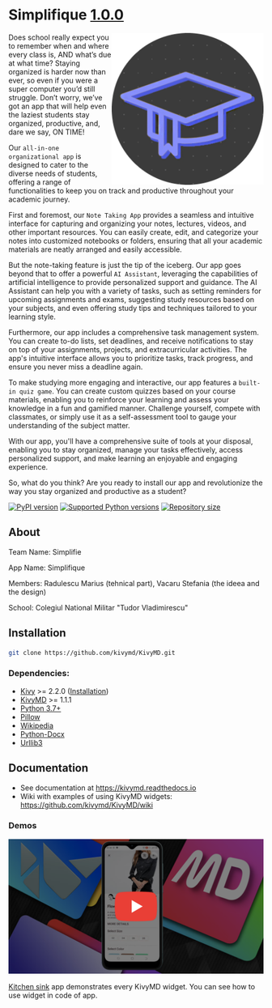 # Simplifique [1.0.0](https://github.com/SuperMarius409/Simplifie)

<img align="right" height="300" src="https://github.com/SuperMarius409/Simplifie/blob/main/fisiere/project/computer/images/icon.png"/>

Does school really expect you to remember when and where every class is, AND what’s due at what time?
Staying organized is harder now than ever, so even if you were a super computer you’d still struggle.
Don’t worry, we’ve got an app that will help even the laziest students stay organized, productive, and, dare we say, ON TIME!

Our `all-in-one organizational app` is designed to cater to the diverse needs of students, offering a range of functionalities to keep you on track and productive throughout your academic journey.

First and foremost, our `Note Taking App` provides a seamless and intuitive interface for capturing and organizing your notes, lectures, videos, and other important resources. You can easily create, edit, and categorize your notes into customized notebooks or folders, ensuring that all your academic materials are neatly arranged and easily accessible.

But the note-taking feature is just the tip of the iceberg. Our app goes beyond that to offer a powerful `AI Assistant`, leveraging the capabilities of artificial intelligence to provide personalized support and guidance. The AI Assistant can help you with a variety of tasks, such as setting reminders for upcoming assignments and exams, suggesting study resources based on your subjects, and even offering study tips and techniques tailored to your learning style.

Furthermore, our app includes a comprehensive task management system. You can create to-do lists, set deadlines, and receive notifications to stay on top of your assignments, projects, and extracurricular activities. The app's intuitive interface allows you to prioritize tasks, track progress, and ensure you never miss a deadline again.

To make studying more engaging and interactive, our app features a `built-in quiz game`. You can create custom quizzes based on your course materials, enabling you to reinforce your learning and assess your knowledge in a fun and gamified manner. Challenge yourself, compete with classmates, or simply use it as a self-assessment tool to gauge your understanding of the subject matter.

With our app, you'll have a comprehensive suite of tools at your disposal, enabling you to stay organized, manage your tasks effectively, access personalized support, and make learning an enjoyable and engaging experience.

So, what do you think? Are you ready to install our app and revolutionize the way you stay organized and productive as a student?

[![PyPI version](https://img.shields.io/pypi/v/kivymd.svg)](https://pypi.org/project/kivymd)
[![Supported Python versions](https://img.shields.io/pypi/pyversions/kivymd.svg)](#Installation)
[![Repository size](https://img.shields.io/github/repo-size/kivymd/kivymd.svg)](https://github.com/SuperMarius409)

## About

Team Name: Simplifie

App Name: Simplifique

Members: Radulescu Marius (tehnical part), Vacaru Stefania (the ideea and the design)

School: Colegiul National Militar "Tudor Vladimirescu" 

## Installation

```bash
git clone https://github.com/kivymd/KivyMD.git
```

### Dependencies:

- [Kivy](https://github.com/kivy/kivy) >= 2.2.0 ([Installation](https://kivy.org/doc/stable/gettingstarted/installation.html))
- [KivyMD](https://github.com/kivymd/KivyMD) >= 1.1.1 
- [Python 3.7+](https://www.python.org/)
- [Pillow](https://github.com/python-pillow/Pillow/)
- [Wikipedia](https://pypi.org/project/wikipedia/)
- [Python-Docx](https://pypi.org/project/python-docx/)
- [Urllib3](https://pypi.org/project/urllib3/)

## Documentation

- See documentation at https://kivymd.readthedocs.io
- Wiki with examples of using KivyMD widgets: https://github.com/kivymd/KivyMD/wiki

### Demos

<p align="center">
  <a href="https://www.youtube.com/watch?v=4er9b6TH_TA">
    <img 
        width="600" 
        src="https://github.com/HeaTTheatR/KivyMD-data/raw/master/gallery/preview-kitchen-sink.png" 
        title="Click to watch demo application of the KivyMD library widgets"
    >
  </a>
</p>

[Kitchen sink](https://github.com/kivymd/KitchenSink) app demonstrates every KivyMD widget.
You can see how to use widget in code of app.